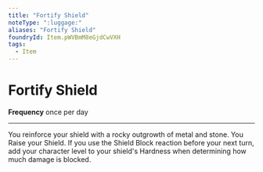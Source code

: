 ```yaml
---
title: "Fortify Shield"
noteType: ":luggage:"
aliases: "Fortify Shield"
foundryId: Item.pWVBmM8eGjdCwVXH
tags:
  - Item
---
```


# Fortify Shield

**Frequency** once per day

* * *

You reinforce your shield with a rocky outgrowth of metal and stone. You Raise your Shield. If you use the Shield Block reaction before your next turn, add your character level to your shield's Hardness when determining how much damage is blocked.
